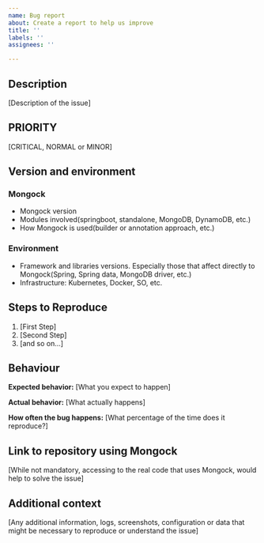 ```yaml
---
name: Bug report
about: Create a report to help us improve
title: ''
labels: ''
assignees: ''

---
```

## Description

[Description of the issue]

## PRIORITY

[CRITICAL, NORMAL or MINOR]

## Version and environment

### Mongock
- Mongock version
- Modules involved(springboot, standalone, MongoDB, DynamoDB, etc.)
- How Mongock is used(builder or annotation approach, etc.)

### Environment
- Framework and libraries versions. Especially those that affect directly to Mongock(Spring, Spring data, MongoDB driver, etc.)
- Infrastructure: Kubernetes, Docker, SO, etc.

## Steps to Reproduce

1. [First Step]
2. [Second Step]
3. [and so on...]

## Behaviour

**Expected behavior:** [What you expect to happen]

**Actual behavior:** [What actually happens]

**How often the bug happens:** [What percentage of the time does it reproduce?]

## Link to repository using Mongock

[While not mandatory, accessing to the real code that uses Mongock, would help to solve the issue]

## Additional context

[Any additional information, logs, screenshots, configuration or data that might be necessary to reproduce or understand the issue]
